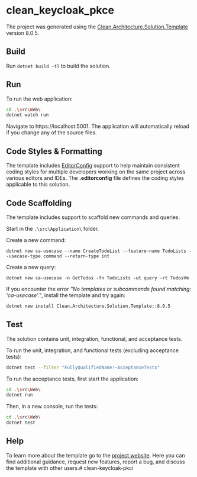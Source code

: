 ﻿# clean_keycloak_pkce

The project was generated using the [Clean.Architecture.Solution.Template](https://github.com/jasontaylordev/clean_keycloak_pkce) version 8.0.5.

## Build

Run `dotnet build -tl` to build the solution.

## Run

To run the web application:

```bash
cd .\src\Web\
dotnet watch run
```

Navigate to https://localhost:5001. The application will automatically reload if you change any of the source files.

## Code Styles & Formatting

The template includes [EditorConfig](https://editorconfig.org/) support to help maintain consistent coding styles for multiple developers working on the same project across various editors and IDEs. The **.editorconfig** file defines the coding styles applicable to this solution.

## Code Scaffolding

The template includes support to scaffold new commands and queries.

Start in the `.\src\Application\` folder.

Create a new command:

```
dotnet new ca-usecase --name CreateTodoList --feature-name TodoLists --usecase-type command --return-type int
```

Create a new query:

```
dotnet new ca-usecase -n GetTodos -fn TodoLists -ut query -rt TodosVm
```

If you encounter the error *"No templates or subcommands found matching: 'ca-usecase'."*, install the template and try again:

```bash
dotnet new install Clean.Architecture.Solution.Template::8.0.5
```

## Test

The solution contains unit, integration, functional, and acceptance tests.

To run the unit, integration, and functional tests (excluding acceptance tests):
```bash
dotnet test --filter "FullyQualifiedName!~AcceptanceTests"
```

To run the acceptance tests, first start the application:

```bash
cd .\src\Web\
dotnet run
```

Then, in a new console, run the tests:
```bash
cd .\src\Web\
dotnet test
```

## Help
To learn more about the template go to the [project website](https://github.com/jasontaylordev/CleanArchitecture). Here you can find additional guidance, request new features, report a bug, and discuss the template with other users.# clean-keycloak-pkci
